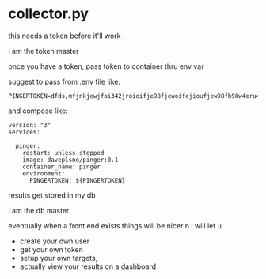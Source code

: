 # collector.py

this needs a token before it'll work

i am the token master

once you have a token, pass token to container thru env var

suggest to pass from .env file like:

```
PINGERTOKEN=dfds,mfjnkjewjfoi342jroioifje98fjewoifejioufjew98fh98w4eru4398ru984j
```

and compose like:

```
version: "3"
services:

  pinger:
    restart: unless-stopped
    image: daveplsno/pinger:0.1
    container_name: pinger
    environment:
      PINGERTOKEN: ${PINGERTOKEN}

```

results get stored in my db

i am the db master

eventually when a front end exists things will be nicer n i will let u 

- create your own user
- get your own token
- setup your own targets, 
- actually view your results on a dashboard